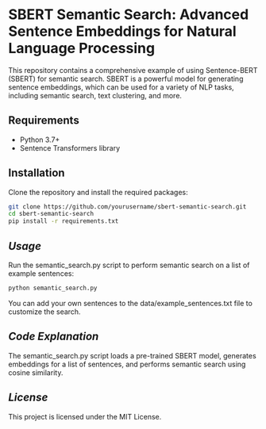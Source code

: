 # SBERT Semantic Search: Advanced Sentence Embeddings for Natural Language Processing

This repository contains a comprehensive example of using Sentence-BERT (SBERT) for semantic search. SBERT is a powerful model for generating sentence embeddings, which can be used for a variety of NLP tasks, including semantic search, text clustering, and more.

## Requirements

- Python 3.7+
- Sentence Transformers library

## Installation

Clone the repository and install the required packages:

```bash
git clone https://github.com/yourusername/sbert-semantic-search.git
cd sbert-semantic-search
pip install -r requirements.txt
```
## ***Usage***

Run the semantic_search.py script to perform semantic search on a list of example sentences:

```bash
python semantic_search.py
```
You can add your own sentences to the data/example_sentences.txt file to customize the search.

## ***Code Explanation***

The semantic_search.py script loads a pre-trained SBERT model, generates embeddings for a list of sentences, and performs semantic search using cosine similarity.

## ***License***

This project is licensed under the MIT License.
